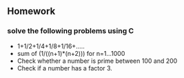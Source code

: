 ## Homework
### solve the following problems using C
-  1+1/2+1/4+1/8+1/16+.....
-  sum of (1/((n+1)*(n+2))) for n=1...1000
-  Check whether a number is prime between 100 and 200
-  Check if a number has a factor 3.

